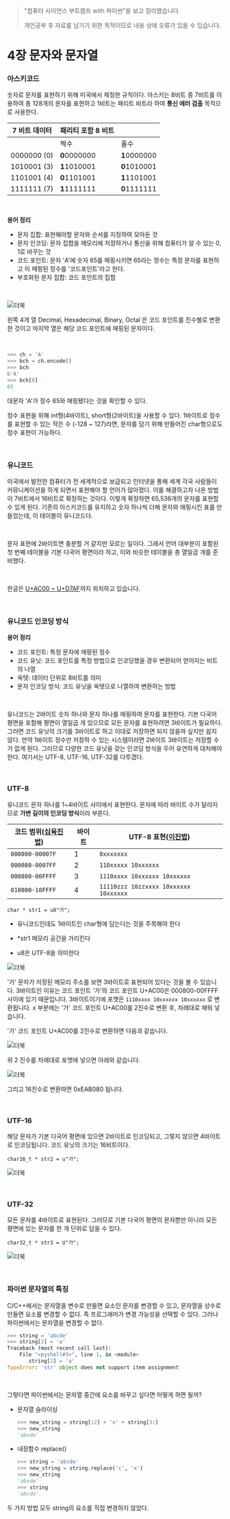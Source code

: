 >"컴퓨터 사이언스 부트캠프 with 파이썬"을 보고 정리했습니다.
>
>개인공부 후 자료를 남기기 위한 목적이므로 내용 상에 오류가 있을 수 있습니다.

# 4장 문자와 문자열

### 아스키코드

 숫자로 문자를 표현하기 위해 미국에서 제정한 규칙이다. 아스키는 8비트 중 7비트를 이용하여 총 128개의 문자를 표현하고 1비트는 패리트 비트라 하여 **통신 에러 검출** 목적으로 사용한다. 

| 7 비트 데이터 | 패리티 포함 8 비트 |              |
| ------------- | ------------------ | ------------ |
|               | 짝수               | 홀수         |
| 0000000 (0)   | **0**0000000       | **1**0000000 |
| 1010001 (3)   | **1**1010001       | **0**1010001 |
| 1101001 (4)   | **0**1101001       | **1**1101001 |
| 1111111 (7)   | **1**1111111       | **0**1111111 |

<br>

**용어 정리**

- 문자 집합: 표현해야할 문자와 순서를 지정하여 모아둔 것
- 문자 인코딩: 문자 집합을 메모리에 저장하거나 통신을 위해 컴퓨터가 알 수 있는 0, 1로 바꾸는 것
- 코드 포인트: 문자 'A'에 숫자 65를 매핑시키면 65라는 정수는 특정 문자를 표현하고 이 매핑된 정수를 '코드포인트'라고 한다.
- 부호화된 문자 집합: 코드 포인트의 집합

<br>

![더북](https://thebook.io/img/006950/046_1.jpg)

왼쪽 4개 열 Decimal, Hexadecimal, Binary, Octal 은 코드 포인트를 진수별로 변환한 것이고 마지막 열은 해당 코드 포인트에 매핑된 문자이다.

<br>

```python
>>> ch = 'A'
>>> bch = ch.encode()
>>> bch
b'A'
>>> bch[0]
65
```

대문자 'A'가 정수 65와 매핑됐다는 것을 확인할 수 있다.

 정수 표현을 위해 int형(4바이트), short형(2바이트)을 사용할 수 있다. 1바이트로 정수를 표현할 수 있는 작은 수 (-128 ~ 127)라면, 문자를 담기 위해 만들어진 char형으로도 정수 표현이 가능하다.

<br>

### 유니코드

 미국에서 발전한 컴퓨터가 전 세계적으로 보급되고 인터넷을 통해 세계 각국 사람들이 커뮤니케이션을 하게 되면서 표현해야 할 언어가 많아졌다. 이를 해결하고자 나온 방법이 7비트에서 16비트로 확장하는 것이다. 이렇게 확장하면 65,536개의 문자를 표현할 수 있게 된다. 기존의 아스키코드를 유지하고 숫자 하나씩 더해 문자와 매핑시킨 표를 만들었는데, 이 테이블이 유니코드다. 

<br>

 문자 표현에 2바이트면 충분할 거 같지만 모르는 일이다. 그래서 언어 대부분이 포함된 첫 번째 테이블을 기본 다국어 평면이라 하고, 이와 비슷한 테이블을 총 열일곱 개를 준비했다. 

<br>

한글은 [U+AC00 ~ U+D7AF](http://titus.uni-frankfurt.de/unicode/unitestx.htm)까지 위치하고 있습니다.

<br>

### 유니코드 인코딩 방식

**용어 정리**

- 코드 포인트: 특정 문자에 매핑된 정수
- 코드 유닛: 코드 포인트를 특정 방법으로 인코딩했을 경우 변환되어 얻어지는 비트의 나열
- 옥텟: 데이터 단위로 8비트를 의미
- 문자 인코딩 방식: 코드 유닛을 옥텟으로 나열하여 변환하는 방법

<br>

유니코드는 2바이트 숫자 하나와 문자 하나를 매핑하여 문자를 표현한다. 기본 다국어 평면을 포함해 평면이 열일곱 개 있으므로 모든 문자를 표현하려면 3바이트가 필요하다. 그러면 코드 유닛의 크기를 3바이트로 하고 이대로 저장하면 되지 않을까 싶지만 쉽지 않다. 만약 1바이트 정수만 저장하 수 있는 시스템이라면 2바이트 3바이트는 저장할 수가 없게 된다. 그러므로 다양한 코드 유닛을 갖는 인코딩 방식을 두어 유연하게 대처해야 한다. 여기서는 UTF-8, UTF-16, UTF-32를 다루겠다.

<br>

### UTF-8

유니코드 문자 하나를 1~4바이트 사이에서 표현한다. 문자에 따라 바이트 수가 달라지므로 **가변 길이의 인코딩 방식**이라 부른다.

| 코드 범위([십육진법](https://ko.wikipedia.org/wiki/%EC%8B%AD%EC%9C%A1%EC%A7%84%EB%B2%95)) | 바이트 | UTF-8 표현([이진법](https://ko.wikipedia.org/wiki/%EC%9D%B4%EC%A7%84%EB%B2%95)) |
| ------------------------------------------------------------ | ------ | ------------------------------------------------------------ |
| `000000-00007F`                                              | 1      | `0xxxxxxx`                                                   |
| `000080-0007FF`                                              | 2      | `110xxxxx 10xxxxxx`                                          |
| `000800-00FFFF`                                              | 3      | `1110xxxx 10xxxxxx 10xxxxxx`                                 |
| `010000-10FFFF`                                              | 4      | `11110zzz 10zzxxxx 10xxxxxx 10xxxxxx`                        |

```
char * str1 = u8"가";
```

- 유니코드인데도 1바이트인 char형에 담는다는 것을 주목해야 한다
- *str1 메모리 공간을 가리킨다

- u8은 UTF-8을 의미한다

![더북](https://thebook.io/img/006950/052_1.jpg)

'가' 문자가 저장된 메모리 주소를 보면 3바이트로 표현되어 있다는 것을 볼 수 있습니다. 3바이트인 이유는 코드 포인트 '가'의 코드 포인트 U+AC00은 000800-00FFFF 사이에 있기 때문입니다. 3바이트이기에 포맷은   `1110xxxx 10xxxxxx 10xxxxxx` 로 변환됩니다. x 부분에는 '가' 코드 포인트 U+AC00를 2진수로 변환 후, 차례대로 채워 넣습니다.

'가' 코드 포인트 U+AC00를 2진수로 변환하면 다음과 같습니다.

![더북](https://thebook.io/img/006950/053.jpg)

위 2 진수를 차례대로 포맷에 넣으면 아래와 같습니다.

![더북](https://thebook.io/img/006950/053_3.jpg)

그리고 16진수로 변환하면 0xEAB080 됩니다.

<br>

### UTF-16

해당 문자가 기본 다국어 평면에 있으면 2바이트로 인코딩되고, 그렇지 않으면 4바이트로 인코딩됩니다. 코드 유닛의 크기는 16비트이다.

```
char16_t * str2 = u"가";
```

![더북](https://thebook.io/img/006950/054_1.jpg)

<br>

### UTF-32

모든 문자를 4바이트로 표현된다. 그러므로 기본 다국어 평면의 문자뿐만 아니라 모든 평면에 있는 문자를 한 개 단위로 담을 수 있다.

```
char32_t * str3 = U"가";
```

![더북](https://thebook.io/img/006950/054_2.jpg)

<br>

### 파이썬 문자열의 특징

C/C++에서는 문자열을 변수로 만들면 요소인 문자를 변경할 수 있고, 문자열을 상수로 만들면 요소를 변경할 수 없다. 즉 프로그래머가 변경 가능성을 선택할 수 있다. 그러나 파이썬에서는 문자열을 변경할 수 없다.

```python
>>> string = 'abcde'
>>> string[2] = 'a'
Traceback (most recent call last):
    File "<pyshell#3>", line 1, in <module>
       string[2] = 'a'
TypeError: 'str' object does not support item assignment
```

<br>

그렇다면 파이썬에서는 문자열 중간에 요소를 바꾸고 싶다면 어떻게 하면 될까?

- 문자열 슬라이싱

  ```python
  >>> new_string = string[:2] + 'x' + string[3:]
  >>> new_string
  'abxde'
  ```

- 내장함수 replace()

  ```python
  >>> string = 'abcde'
  >>> new_string = string.replace('c', 'x')
  >>> new_string
  'abxde'
  >>> string
  'abcde'
  ```

두 가지 방법 모두 string의 요소를 직접 변경하지 않았다.